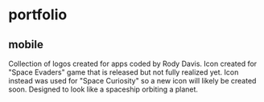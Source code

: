 # portfolio

## mobile

Collection of logos created for apps coded by Rody Davis. Icon created for "Space Evaders" game that is released but not fully realized yet. Icon instead was used for "Space Curiosity" so a new icon will likely be created soon. Designed to look like a spaceship orbiting a planet.


